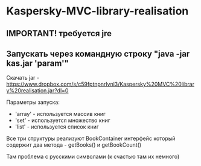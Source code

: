 # Kaspersky-MVC-library-realisation
## IMPORTANT! требуется jre
## Запускать через командную строку "java -jar kas.jar 'param'"
Скачать jar - https://www.dropbox.com/s/c59fptnpnrlvnl3/Kaspersky%20MVC%20library%20realisation.jar?dl=0

Параметры запуска:
* 'array' - используется массив книг
* 'set' - используется множество книг
* 'list' - используется список книг

Все три структуры реализуют BookContainer интерфейс который содержит два метода - getBooks() и getBookCount()

Там проблема с русскими символами (к счастью там их немного)
